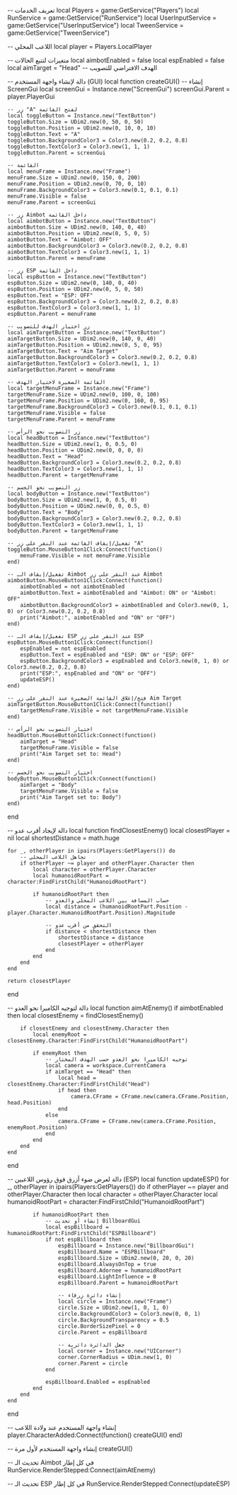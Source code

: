 -- تعريف الخدمات
local Players = game:GetService("Players")
local RunService = game:GetService("RunService")
local UserInputService = game:GetService("UserInputService")
local TweenService = game:GetService("TweenService")

-- اللاعب المحلي
local player = Players.LocalPlayer

-- متغيرات لتتبع الحالات
local aimbotEnabled = false
local espEnabled = false
local aimTarget = "Head" -- الهدف الافتراضي للتصويب

-- دالة لإنشاء واجهة المستخدم (GUI)
local function createGUI()
    -- إنشاء ScreenGui
    local screenGui = Instance.new("ScreenGui")
    screenGui.Parent = player.PlayerGui

    -- زر "A" لفتح القائمة
    local toggleButton = Instance.new("TextButton")
    toggleButton.Size = UDim2.new(0, 50, 0, 50)
    toggleButton.Position = UDim2.new(0, 10, 0, 10)
    toggleButton.Text = "A"
    toggleButton.BackgroundColor3 = Color3.new(0.2, 0.2, 0.8)
    toggleButton.TextColor3 = Color3.new(1, 1, 1)
    toggleButton.Parent = screenGui

    -- القائمة
    local menuFrame = Instance.new("Frame")
    menuFrame.Size = UDim2.new(0, 150, 0, 200)
    menuFrame.Position = UDim2.new(0, 70, 0, 10)
    menuFrame.BackgroundColor3 = Color3.new(0.1, 0.1, 0.1)
    menuFrame.Visible = false
    menuFrame.Parent = screenGui

    -- زر Aimbot داخل القائمة
    local aimbotButton = Instance.new("TextButton")
    aimbotButton.Size = UDim2.new(0, 140, 0, 40)
    aimbotButton.Position = UDim2.new(0, 5, 0, 5)
    aimbotButton.Text = "Aimbot: OFF"
    aimbotButton.BackgroundColor3 = Color3.new(0.2, 0.2, 0.8)
    aimbotButton.TextColor3 = Color3.new(1, 1, 1)
    aimbotButton.Parent = menuFrame

    -- زر ESP داخل القائمة
    local espButton = Instance.new("TextButton")
    espButton.Size = UDim2.new(0, 140, 0, 40)
    espButton.Position = UDim2.new(0, 5, 0, 50)
    espButton.Text = "ESP: OFF"
    espButton.BackgroundColor3 = Color3.new(0.2, 0.2, 0.8)
    espButton.TextColor3 = Color3.new(1, 1, 1)
    espButton.Parent = menuFrame

    -- زر اختيار الهدف للتصويب
    local aimTargetButton = Instance.new("TextButton")
    aimTargetButton.Size = UDim2.new(0, 140, 0, 40)
    aimTargetButton.Position = UDim2.new(0, 5, 0, 95)
    aimTargetButton.Text = "Aim Target"
    aimTargetButton.BackgroundColor3 = Color3.new(0.2, 0.2, 0.8)
    aimTargetButton.TextColor3 = Color3.new(1, 1, 1)
    aimTargetButton.Parent = menuFrame

    -- القائمة الصغيرة لاختيار الهدف
    local targetMenuFrame = Instance.new("Frame")
    targetMenuFrame.Size = UDim2.new(0, 100, 0, 100)
    targetMenuFrame.Position = UDim2.new(0, 160, 0, 95)
    targetMenuFrame.BackgroundColor3 = Color3.new(0.1, 0.1, 0.1)
    targetMenuFrame.Visible = false
    targetMenuFrame.Parent = menuFrame

    -- زر التصويب نحو الرأس
    local headButton = Instance.new("TextButton")
    headButton.Size = UDim2.new(1, 0, 0.5, 0)
    headButton.Position = UDim2.new(0, 0, 0, 0)
    headButton.Text = "Head"
    headButton.BackgroundColor3 = Color3.new(0.2, 0.2, 0.8)
    headButton.TextColor3 = Color3.new(1, 1, 1)
    headButton.Parent = targetMenuFrame

    -- زر التصويب نحو الجسم
    local bodyButton = Instance.new("TextButton")
    bodyButton.Size = UDim2.new(1, 0, 0.5, 0)
    bodyButton.Position = UDim2.new(0, 0, 0.5, 0)
    bodyButton.Text = "Body"
    bodyButton.BackgroundColor3 = Color3.new(0.2, 0.2, 0.8)
    bodyButton.TextColor3 = Color3.new(1, 1, 1)
    bodyButton.Parent = targetMenuFrame

    -- تفعيل/إيقاف القائمة عند النقر على زر "A"
    toggleButton.MouseButton1Click:Connect(function()
        menuFrame.Visible = not menuFrame.Visible
    end)

    -- تفعيل/إيقاف الـ Aimbot عند النقر على زر Aimbot
    aimbotButton.MouseButton1Click:Connect(function()
        aimbotEnabled = not aimbotEnabled
        aimbotButton.Text = aimbotEnabled and "Aimbot: ON" or "Aimbot: OFF"
        aimbotButton.BackgroundColor3 = aimbotEnabled and Color3.new(0, 1, 0) or Color3.new(0.2, 0.2, 0.8)
        print("Aimbot:", aimbotEnabled and "ON" or "OFF")
    end)

    -- تفعيل/إيقاف الـ ESP عند النقر على زر ESP
    espButton.MouseButton1Click:Connect(function()
        espEnabled = not espEnabled
        espButton.Text = espEnabled and "ESP: ON" or "ESP: OFF"
        espButton.BackgroundColor3 = espEnabled and Color3.new(0, 1, 0) or Color3.new(0.2, 0.2, 0.8)
        print("ESP:", espEnabled and "ON" or "OFF")
        updateESP()
    end)

    -- فتح/إغلاق القائمة الصغيرة عند النقر على زر Aim Target
    aimTargetButton.MouseButton1Click:Connect(function()
        targetMenuFrame.Visible = not targetMenuFrame.Visible
    end)

    -- اختيار التصويب نحو الرأس
    headButton.MouseButton1Click:Connect(function()
        aimTarget = "Head"
        targetMenuFrame.Visible = false
        print("Aim Target set to: Head")
    end)

    -- اختيار التصويب نحو الجسم
    bodyButton.MouseButton1Click:Connect(function()
        aimTarget = "Body"
        targetMenuFrame.Visible = false
        print("Aim Target set to: Body")
    end)
end

-- دالة لإيجاد أقرب عدو
local function findClosestEnemy()
    local closestPlayer = nil
    local shortestDistance = math.huge

    for _, otherPlayer in ipairs(Players:GetPlayers()) do
        -- تجاهل اللاعب المحلي
        if otherPlayer ~= player and otherPlayer.Character then
            local character = otherPlayer.Character
            local humanoidRootPart = character:FindFirstChild("HumanoidRootPart")

            if humanoidRootPart then
                -- حساب المسافة بين اللاعب المحلي والعدو
                local distance = (humanoidRootPart.Position - player.Character.HumanoidRootPart.Position).Magnitude

                -- التحقق من أقرب عدو
                if distance < shortestDistance then
                    shortestDistance = distance
                    closestPlayer = otherPlayer
                end
            end
        end
    end

    return closestPlayer
end

-- دالة لتوجيه الكاميرا نحو العدو
local function aimAtEnemy()
    if aimbotEnabled then
        local closestEnemy = findClosestEnemy()

        if closestEnemy and closestEnemy.Character then
            local enemyRoot = closestEnemy.Character:FindFirstChild("HumanoidRootPart")

            if enemyRoot then
                -- توجيه الكاميرا نحو العدو حسب الهدف المختار
                local camera = workspace.CurrentCamera
                if aimTarget == "Head" then
                    local head = closestEnemy.Character:FindFirstChild("Head")
                    if head then
                        camera.CFrame = CFrame.new(camera.CFrame.Position, head.Position)
                    end
                else
                    camera.CFrame = CFrame.new(camera.CFrame.Position, enemyRoot.Position)
                end
            end
        end
    end
end

-- دالة لعرض ضوء أزرق فوق رؤوس اللاعبين (ESP)
local function updateESP()
    for _, otherPlayer in ipairs(Players:GetPlayers()) do
        if otherPlayer ~= player and otherPlayer.Character then
            local character = otherPlayer.Character
            local humanoidRootPart = character:FindFirstChild("HumanoidRootPart")

            if humanoidRootPart then
                -- إنشاء أو تحديث BillboardGui
                local espBillboard = humanoidRootPart:FindFirstChild("ESPBillboard")
                if not espBillboard then
                    espBillboard = Instance.new("BillboardGui")
                    espBillboard.Name = "ESPBillboard"
                    espBillboard.Size = UDim2.new(0, 20, 0, 20)
                    espBillboard.AlwaysOnTop = true
                    espBillboard.Adornee = humanoidRootPart
                    espBillboard.LightInfluence = 0
                    espBillboard.Parent = humanoidRootPart

                    -- إنشاء دائرة زرقاء
                    local circle = Instance.new("Frame")
                    circle.Size = UDim2.new(1, 0, 1, 0)
                    circle.BackgroundColor3 = Color3.new(0, 0, 1)
                    circle.BackgroundTransparency = 0.5
                    circle.BorderSizePixel = 0
                    circle.Parent = espBillboard

                    -- جعل الدائرة دائرية
                    local corner = Instance.new("UICorner")
                    corner.CornerRadius = UDim.new(1, 0)
                    corner.Parent = circle
                end

                espBillboard.Enabled = espEnabled
            end
        end
    end
end

-- إنشاء واجهة المستخدم عند ولادة اللاعب
player.CharacterAdded:Connect(function()
    createGUI()
end)

-- إنشاء واجهة المستخدم لأول مرة
createGUI()

-- تحديث الـ Aimbot في كل إطار
RunService.RenderStepped:Connect(aimAtEnemy)

-- تحديث الـ ESP في كل إطار
RunService.RenderStepped:Connect(updateESP)
